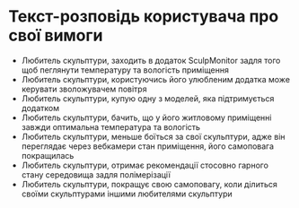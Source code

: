 # Текст-розповідь користувача про свої вимоги

- Любитель скульптури, заходить в додаток SculpMonitor задля того щоб пеглянути температуру та вологість приміщення
- Любитель скульптури, користуючись його улюбленим додатка може керувати зволожувачем повітря
- Любитель скульптури, купую одну з моделей, яка підтримується додатком
- Любитель скульптури, бачить, що у його житловому приміщенні завжди оптимальна температура та вологість
- Любитель скульптури, меньше боїться за свої скульптури, адже він переглядає через вебкамери стан приміщення, його самоповага покращилась
- Любитель скульптури, отримає рекомендації стосовно гарного стану середовища задля полімерізації 
- Любитель скульптури, покращує свою самоповагу, коли ділиться своїми скульптурами іншими любителями скульптури

